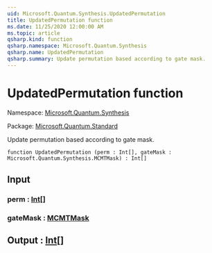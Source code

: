 ```yaml
---
uid: Microsoft.Quantum.Synthesis.UpdatedPermutation
title: UpdatedPermutation function
ms.date: 11/25/2020 12:00:00 AM
ms.topic: article
qsharp.kind: function
qsharp.namespace: Microsoft.Quantum.Synthesis
qsharp.name: UpdatedPermutation
qsharp.summary: Update permutation based according to gate mask.
---
```


# UpdatedPermutation function

Namespace: [Microsoft.Quantum.Synthesis](xref:Microsoft.Quantum.Synthesis)

Package: [Microsoft.Quantum.Standard](https://nuget.org/packages/Microsoft.Quantum.Standard)


Update permutation based according to gate mask.

```qsharp
function UpdatedPermutation (perm : Int[], gateMask : Microsoft.Quantum.Synthesis.MCMTMask) : Int[]
```


## Input

### perm : [Int](xref:microsoft.quantum.lang-ref.int)[]




### gateMask : [MCMTMask](xref:Microsoft.Quantum.Synthesis.MCMTMask)





## Output : [Int](xref:microsoft.quantum.lang-ref.int)[]

